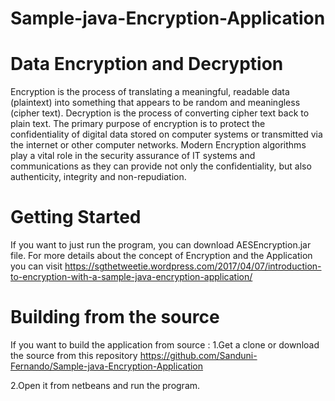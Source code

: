 # Sample-java-Encryption-Application
# Data Encryption and Decryption 
Encryption is the process of translating a meaningful, readable data (plaintext) into something that appears to be random and meaningless (cipher text).
Decryption is the process of converting cipher text back to plain text.
The primary purpose of encryption is to protect the confidentiality of digital data stored on computer systems or transmitted via the internet or other computer networks. Modern Encryption algorithms play a vital role in the security assurance of IT systems and communications as they can provide not only the confidentiality, but also authenticity, integrity and non-repudiation.
# Getting Started
If you want to just run the program, you can download AESEncryption.jar file.
For more details about the concept of Encryption and the Application you can visit https://sgthetweetie.wordpress.com/2017/04/07/introduction-to-encryption-with-a-sample-java-encryption-application/
# Building from the source
If you want to build the application from source :
1.Get a clone or download the source from this repository  https://github.com/Sanduni-Fernando/Sample-java-Encryption-Application

2.Open it from netbeans and run the program.

